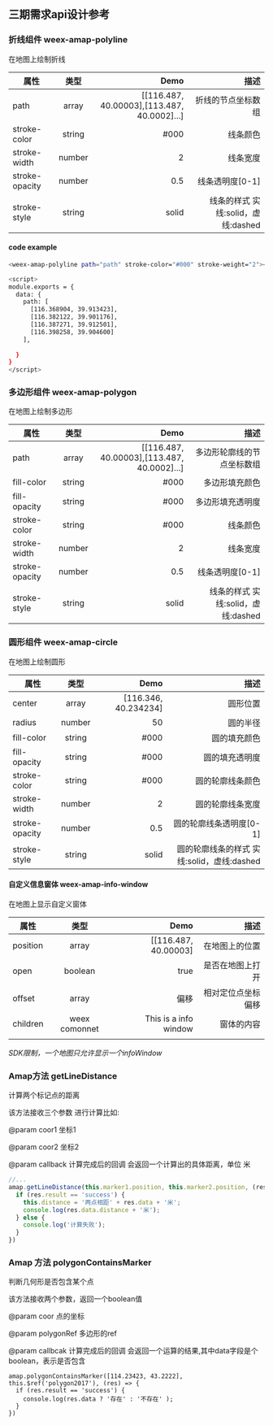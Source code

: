 ## 三期需求api设计参考

### 折线组件 weex-amap-polyline

在地图上绘制折线

| 属性        | 类型         | Demo  | 描述  |
| ------------- |:-------------:| -----:|----------:|
| path     | array | [[116.487, 40.00003],[113.487, 40.0002]...]| 折线的节点坐标数组 |
| stroke-color | string     |    #000 | 线条颜色 |
| stroke-width | number   |   2 | 线条宽度 |
| stroke-opacity | number  | 0.5  | 线条透明度[0-1]
| stroke-style   | string  | solid | 线条的样式 实线:solid，虚线:dashed

#### code example

``` bash
<weex-amap-polyline path="path" stroke-color="#000" stroke-weight="2"></weex-amap-polyline>

<script>
module.exports = {
  data: {
    path: [  
      [116.368904, 39.913423],
      [116.382122, 39.901176],
      [116.387271, 39.912501],
      [116.398258, 39.904600]
    ],
  
  }
}
</script>
```


### 多边形组件 weex-amap-polygon

在地图上绘制多边形


| 属性        | 类型         | Demo  | 描述  |
| ------------- |:-------------:| -----:|----------:|
| path     | array | [[116.487, 40.00003],[113.487, 40.0002]...]| 多边形轮廓线的节点坐标数组 |
| fill-color | string     |    #000 | 多边形填充颜色 |
| fill-opacity | string     |    #000 | 多边形填充透明度 |
| stroke-color | string     |    #000 | 线条颜色 |
| stroke-width | number   |   2 | 线条宽度 |
| stroke-opacity | number  | 0.5  | 线条透明度[0-1]
| stroke-style   | string  | solid | 线条的样式 实线:solid，虚线:dashed


### 圆形组件 weex-amap-circle

在地图上绘制圆形


| 属性        | 类型         | Demo  | 描述  |
| ------------- |:-------------:| -----:|----------:|
| center     | array | [116.346, 40.234234]| 圆形位置 |
| radius | number     |    50 | 圆的半径 |
| fill-color | string     |    #000 | 圆的填充颜色 |
| fill-opacity | string     |    #000 | 圆的填充透明度 |
| stroke-color | string     |    #000 | 圆的轮廓线条颜色 |
| stroke-width | number   |   2 | 圆的轮廓线条宽度 |
| stroke-opacity | number  | 0.5  | 圆的轮廓线条透明度[0-1]
| stroke-style   | string  | solid | 圆的轮廓线条的样式 实线:solid，虚线:dashed


#### 自定义信息窗体 weex-amap-info-window

在地图上显示自定义窗体

| 属性        | 类型         | Demo  | 描述  |
| ------------- |:-------------:| -----:|----------:|
| position     | array | [[116.487, 40.00003]| 在地图上的位置 |
| open | boolean     |    true | 是否在地图上打开 |
| offset | array     |    偏移 | 相对定位点坐标偏移 |
| children | weex comonnet     |    <text>This is a info window</text> | 窗体的内容 |
||

*SDK限制，一个地图只允许显示一个infoWindow*


### Amap方法  getLineDistance

计算两个标记点的距离

该方法接收三个参数 进行计算比如:

@param coor1 坐标1

@param coor2 坐标2

@param callback 计算完成后的回调 会返回一个计算出的具体距离，单位 米

``` js
//...
amap.getLineDistance(this.marker1.position, this.marker2.position, (res) => {
  if (res.result == 'success') {
    this.distance = '两点相距' + res.data + '米';
    console.log(res.data.distance + '米');
  } else {
    console.log('计算失败');
  }
})   
```

### Amap 方法  polygonContainsMarker

判断几何形是否包含某个点 

该方法接收两个参数，返回一个boolean值

@param coor 点的坐标

@param polygonRef 多边形的ref

@param  callbcak 计算完成后的回调 会返回一个运算的结果,其中data字段是个boolean，表示是否包含


``` 
amap.polygonContainsMarker([114.23423, 43.2222], this.$ref('polygon2017'), (res) => {
  if (res.result == 'success') {
    console.log(res.data ? '存在' : '不存在' );
  }
})

```

















